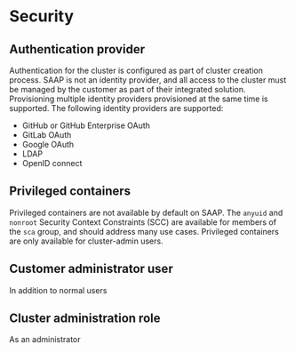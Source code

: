 # Security

## Authentication provider

Authentication for the cluster is configured as part of cluster creation process. SAAP is not an identity provider, and all access to the cluster must be managed by the customer as part of their integrated solution. Provisioning multiple identity providers provisioned at the same time is supported. The following identity providers are supported:

- GitHub or GitHub Enterprise OAuth
- GitLab OAuth
- Google OAuth
- LDAP
- OpenID connect

## Privileged containers

Privileged containers are not available by default on SAAP. The `anyuid` and `nonroot` Security Context Constraints (SCC) are available for members of the `sca` group, and should address many use cases. Privileged containers are only available for cluster-admin users.

## Customer administrator user

In addition to normal users

## Cluster administration role

As an administrator
